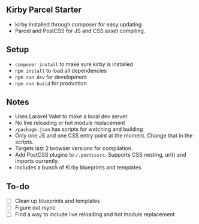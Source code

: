 ## Kirby Parcel Starter
- kirby installed through composer for easy updating
- Parcel and PostCSS for JS and CSS asset compiling.

## Setup
- `composer install` to make sure kirby is installed
- `npm install` to load all dependencies
- `npm run dev` for development
- `npm run build` for production

## Notes
- Uses Laravel Valet to make a local dev server.
- No live reloading or hot module replacement
- `/package.json` has scripts for watching and building
- Only one JS and one CSS entry point at the moment. Change that in the scripts.
- Targets last 2 browser versions for compilation.
- Add PostCSS plugins to `/.postcssrc`. Supports CSS nesting, url() and imports currently.
- Includes a bunch of Kirby blueprints and templates

## To-do
- [ ] Clean up blueprints and templates
- [ ] Figure out rsync
- [ ] Find a way to include live reloading and hot module replacement